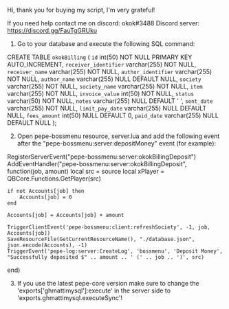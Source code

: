 Hi, thank you for buying my script, I'm very grateful!

If you need help contact me on discord: okok#3488
Discord server: https://discord.gg/FauTgGRUku

1. Go to your database and execute the following SQL command:

CREATE TABLE `okokBilling` (
  `id` int(50) NOT NULL PRIMARY KEY AUTO_INCREMENT,
  `receiver_identifier` varchar(255) NOT NULL,
  `receiver_name` varchar(255) NOT NULL,
  `author_identifier` varchar(255) NOT NULL,
  `author_name` varchar(255) NULL DEFAULT NULL,
  `society` varchar(255) NOT NULL,
  `society_name` varchar(255) NOT NULL,
  `item` varchar(255) NOT NULL,
  `invoice_value` int(50) NOT NULL,
  `status` varchar(50) NOT NULL,
  `notes` varchar(255) NULL DEFAULT ' ',
  `sent_date` varchar(255) NOT NULL,
  `limit_pay_date` varchar(255) NULL DEFAULT NULL,
  `fees_amount` int(50) NULL DEFAULT 0,
  `paid_date` varchar(255) NULL DEFAULT NULL
);

2. Open pepe-bossmenu resource, server.lua and add the following event after the "pepe-bossmenu:server:depositMoney" event (for example):

RegisterServerEvent("pepe-bossmenu:server:okokBillingDeposit")
AddEventHandler("pepe-bossmenu:server:okokBillingDeposit", function(job, amount)
    local src = source
    local xPlayer = QBCore.Functions.GetPlayer(src)

    if not Accounts[job] then
        Accounts[job] = 0
    end

    Accounts[job] = Accounts[job] + amount

    TriggerClientEvent('pepe-bossmenu:client:refreshSociety', -1, job, Accounts[job])
    SaveResourceFile(GetCurrentResourceName(), "./database.json", json.encode(Accounts), -1)
    TriggerEvent('pepe-log:server:CreateLog', 'bossmenu', 'Deposit Money', "Successfully deposited $" .. amount .. ' (' .. job .. ')', src)
end)

3. If you use the latest pepe-core version make sure to change the 'exports['ghmattimysql']:execute' in the server side to 'exports.ghmattimysql.executeSync'!